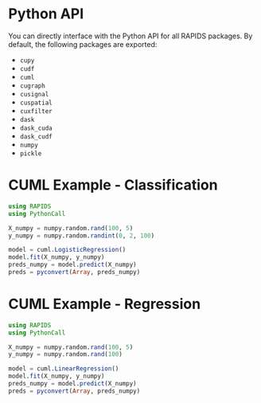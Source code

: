 # Python API

You can directly interface with the Python API for all RAPIDS packages. By default, the following packages are exported:
- `cupy`
- `cudf`
- `cuml`
- `cugraph`
- `cusignal`
- `cuspatial`
- `cuxfilter`
- `dask`
- `dask_cuda`
- `dask_cudf`
- `numpy`
- `pickle`

# CUML Example - Classification
```julia
using RAPIDS
using PythonCall

X_numpy = numpy.random.rand(100, 5)
y_numpy = numpy.random.randint(0, 2, 100)

model = cuml.LogisticRegression()
model.fit(X_numpy, y_numpy)
preds_numpy = model.predict(X_numpy)
preds = pyconvert(Array, preds_numpy)
```

# CUML Example - Regression
```julia
using RAPIDS
using PythonCall

X_numpy = numpy.random.rand(100, 5)
y_numpy = numpy.random.rand(100)

model = cuml.LinearRegression()
model.fit(X_numpy, y_numpy)
preds_numpy = model.predict(X_numpy)
preds = pyconvert(Array, preds_numpy)
```